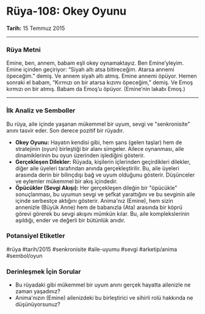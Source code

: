 # Rüya-108: Okey Oyunu
**Tarih:** 15 Temmuz 2015

---
### Rüya Metni

Emine, ben, annem, babam eşli okey oynamaktayız. Ben Emine’yleyim. Emine içinden geçiriyor: “Siyah altı atsa bitireceğim. Atarsa annemi öpeceğim.” demiş. Ve annem siyah altı atmış. Emine annemi öpüyor. Hemen sonraki el babam, “Kırmızı on bir atarsa kızımı öpeceğim,” demiş. Ve Emoş kırmızı on bir atmış. Babam da Emoş’u öpüyor. (Emine’nin lakabı Emoş.)

---
### İlk Analiz ve Semboller

Bu rüya, aile içinde yaşanan mükemmel bir uyum, sevgi ve "senkronisite" anını tasvir eder. Son derece pozitif bir rüyadır.

* **Okey Oyunu:** Hayatın kendisi gibi, hem şans (gelen taşlar) hem de stratejinin (oyun) birleştiği bir alanı simgeler. Ailece oynanması, aile dinamiklerinin bu oyun üzerinden işlediğini gösterir.
* **Gerçekleşen Dilekler:** Rüyada, kişilerin içlerinden geçirdikleri dilekler, diğer aile üyeleri tarafından anında gerçekleştirilir. Bu, aile üyeleri arasında derin bir bilinçdışı bağ ve uyum olduğunu gösterir. Düşünceler ve eylemler mükemmel bir akış içindedir.
* **Öpücükler (Sevgi Akışı):** Her gerçekleşen dileğin bir "öpücükle" sonuçlanması, bu uyumun sevgi ve şefkat yarattığını ve bu sevginin aile içinde serbestçe aktığını gösterir. Anima'nız (Emine), hem sizin annenizle (Büyük Anne) hem de babanızla (Ata) arasında bir köprü görevi görerek bu sevgi akışını mümkün kılar. Bu, aile komplekslerinin aşıldığı, ender ve değerli bir bütünlük anıdır.

### Potansiyel Etiketler
#rüya #tarih/2015 #senkronisite #aile-uyumu #sevgi #arketip/anima #sembol/oyun

### Derinleşmek İçin Sorular
* Bu rüyadaki gibi mükemmel bir uyum anını gerçek hayatta ailenizle ne zaman yaşadınız?
* Anima'nızın (Emine) ailenizdeki bu birleştirici ve sihirli rolü hakkında ne düşünüyorsunuz?